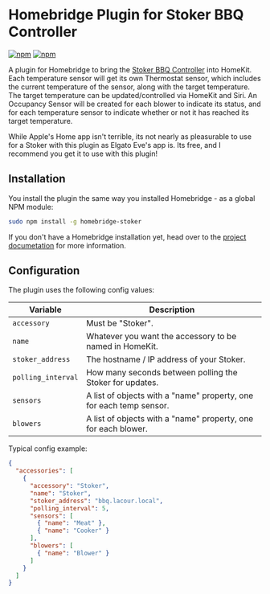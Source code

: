 # Homebridge Plugin for Stoker BBQ Controller 
[![npm](https://img.shields.io/npm/v/homebridge-stoker.svg)](https://www.npmjs.com/package/homebridge-stoker)
[![npm](https://img.shields.io/npm/dt/homebridge-stoker.svg)](https://www.npmjs.com/package/homebridge-stoker)

A plugin for Homebridge to bring the [Stoker BBQ
Controller](https://rocksbarbque.com) into HomeKit. Each temperature sensor will
get its own Thermostat sensor, which includes the current temperature of the
sensor, along with the target temperature. The target temperature can be
updated/controlled via HomeKit and Siri. An Occupancy Sensor will be created for 
each blower to indicate its status, and for each temperature sensor to indicate
whether or not it has reached its target temperature.

While Apple's Home app isn't terrible, its not nearly as pleasurable to use for
a Stoker with this plugin as Elgato Eve's app is. Its free, and I recommend you
get it to use with this plugin!

## Installation

You install the plugin the same way you installed Homebridge - as a global NPM
module:

```bash
sudo npm install -g homebridge-stoker
```

If you don't have a Homebridge installation yet, head over to the [project
documetation](https://github.com/nfarina/homebridge) for more information.

## Configuration

The plugin uses the following config values:

Variable | Description
-------- | -----------
`accessory` | Must be "Stoker".
`name` | Whatever you want the accessory to be named in HomeKit.
`stoker_address` | The hostname / IP address of your Stoker.
`polling_interval` | How many seconds between polling the Stoker for updates.
`sensors` | A list of objects with a "name" property, one for each temp sensor.
`blowers` | A list of objects with a "name" property, one for each blower.

Typical config example:
```json
{
  "accessories": [
    {
      "accessory": "Stoker",
      "name": "Stoker",
      "stoker_address": "bbq.lacour.local",
      "polling_interval": 5,
      "sensors": [
        { "name": "Meat" },
        { "name": "Cooker" }
      ],
      "blowers": [
        { "name": "Blower" }
      ]
    }
  ]
}
```
